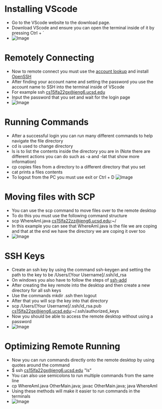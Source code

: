 # Installing VScode
- Go to the VScode website to the download page.
- Download VScode and ensure you can open the terminal inside of it by pressing Ctrl + `
- ![Image](/Users/German/Pictures/commands.PNG)

# Remotely Connecting
- Now to remote connect you must use the [account lookup](https://sdacs.ucsd.edu/~icc/index.php) and install [OpenSSH](https://learn.microsoft.com/en-us/windows-server/administration/openssh/openssh_install_firstuse?tabs=gui)
- After finding your account name and setting the password you use the account name to SSH into the terminal inside of VScode
- For example ssh cs15lfa22gx@ieng6.ucsd.edu
- Input the password that you set and wait for the login page
- ![Image](https://lh3.googleusercontent.com/keep-bbsk/AP6BvTSJuYlHYGLFsh2h0oNtKbyegi41VSWyBGw2UecsZBPYxeHEwiAObkCKMjKEG4XjH2ZLlF_HlnuIIWMH3pYfWdrvNj7KWzNmKOp1BVmZG09ve2n6=s512)

# Running Commands
- After a successful login you can run many different commands to help navigate the file directory
- cd is used to change directory
- ls is to list the contents inside the directory you are in (Note there are different actions you can do such as -a and -lat that show more information)
- cp copies files from a directory to a different directory that you set
- cat prints a files contents
- To logout from the PC you must use exit or Ctrl + D
![Image](https://lh3.googleusercontent.com/keep-bbsk/AP6BvTRZRCqXVpsYSnOZ7KMewng5UI9VjzLmPNDq8CwVYvh0j52PeScL-EDAtgDUdYeq7KkhXjFLfEQi107fd3GGdKy1vky6p6U7_B8x_AwC1LV3nnSS=s512)

# Moving files with SCP
- You can use the scp command to move files over to the remote desktop
- To do this you must use the following command structure
- scp WhereAmI.java cs15lfa22zz@ieng6.ucsd.edu:~/
- In this example you can see that WhereAmI.java is the file we are coping and that at the end we have the directory we are coping it over too
- ![Image](https://lh3.googleusercontent.com/keep-bbsk/AP6BvTQ3_ogqVdl2Fy1zTh04xatqY2YYrZS1e-JafCOB44KEDbZiBTt4pyAoiaTJWTBmWtV0lzgsZhtNrBHghOMTAp4-jHi2abMdlBsmg91f-nuaOb47=s512)

# SSH Keys
- Create an ssh key by using the command ssh-keygen and setting the path to the key to be /Users/[Your Username]/.ssh/id_rsa
- On windows you also have to follow the steps of [ssh-add](https://docs.microsoft.com/en-us/windows-server/administration/openssh/openssh_keymanagement#user-key-generation)
- After creating the key remote into the desktop and then create a new directory for all ssh keys
- Use the commands mkdir .ssh then logout
- After that you will scp the key into that directory 
- scp /Users/[Your Username]/.ssh/id_rsa.pub cs15lfa22gx@ieng6.ucsd.edu:~/.ssh/authorized_keys
- Now you should be able to access the remote desktop without using a password
- ![Image](https://lh3.googleusercontent.com/keep-bbsk/AP6BvTTDbpdEAKpmlz9ILa9Qdotkdoi6Ixk4jzSSfmK4cXLEz1Dt_GXTrl_RWHfxLKYn1WwembrHmEUxru2G-211fXVBp4QYBahgpKIWevpEJI-wyIBC=s512)

# Optimizing Remote Running
- Now you can run commands directly onto the remote desktop by using quotes around the command
- $ ssh cs15lfa22gx@ieng6.ucsd.edu "ls"
- You can also use semicolons to run multiple commands from the same line
- cp WhereAmI.java OtherMain.java; javac OtherMain.java; java WhereAmI
- Using these methods will make it easier to run commands in the terminals
- ![Image](https://lh3.googleusercontent.com/keep-bbsk/AP6BvTSwSgEXuppG_AVmPtHDzLxvpiBWbjBXo6QJZtVhWjIOAcFajVHelNfTGmPJZJm8zd0r9r05l3EfhRU--B_eDSfvx6Hd8J7wcgvkka0pwGzNOhct=s512)

